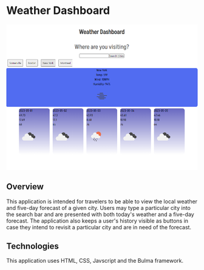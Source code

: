 # Weather Dashboard

![Weather App Homepage](./assets/images/weatherapp.PNG)

## Overview

This application is intended for travelers to be able to view the local weather and five-day forecast of a given city. Users may type a particular city into the search bar and are presented with both today's weather and a five-day forecast. The application also keeps a user's history visible as buttons in case they intend to revisit a particular city and are in need of the forecast.  

## Technologies

This application uses HTML, CSS, Javscript and the Bulma framework. 